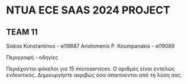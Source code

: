 # NTUA ECE SAAS 2024 PROJECT
  
## TEAM 11

Siskos Konstantinos - el19887
Aristomenis P. Koumpanakis - el19089


  
Περιγραφή - οδηγίες
  
Περιέχονται φάκελοι για 15 microservices. Ο αριθμός είναι εντελώς ενδεικτικός. Δημιουργήστε ακριβώς όσα απαιτούνται από τη λύση σας.
